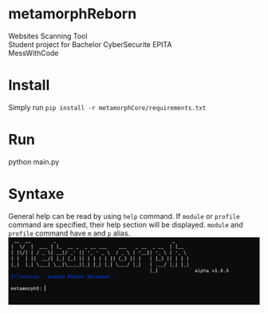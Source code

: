 # metamorphReborn

Websites Scanning Tool  
Student project for Bachelor CyberSecurite EPITA  
MessWithCode  

# Install

Simply run `pip install -r metamorphCore/requirements.txt`

# Run

python main.py

# Syntaxe

General help can be read by using `help` command.
If `module` or `profile` command are specified, their help section will be displayed.
`module` and `profile` command have `m` and `p` alias.
![Alt text](https://github.com/CyberPhoenix-0/metamorphReborn/blob/main/metamorphCore/captures/interface.png)
